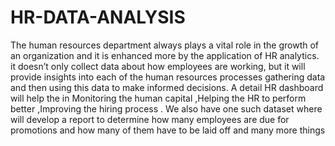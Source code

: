 # HR-DATA-ANALYSIS
 The human resources department always plays a vital role in the growth of an organization and it is enhanced more by the application of HR analytics. it doesn’t only collect data about how employees are working, but it will provide insights into each of the human resources processes gathering data and then using this data to make informed decisions. A detail HR dashboard will help the in Monitoring the human capital ,Helping the HR to perform better ,Improving the hiring process . We also have one such dataset where will develop a report to determine how many employees are due for promotions and how many of them have to be laid off and many more things
